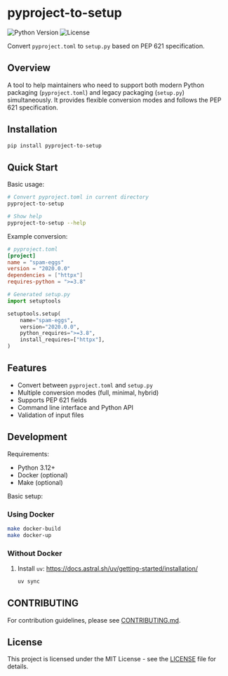 # pyproject-to-setup

![Python Version](https://img.shields.io/badge/python-3.12%2B-blue)
![License](https://img.shields.io/badge/license-MIT-green)

Convert `pyproject.toml` to `setup.py` based on PEP 621 specification.

## Overview

A tool to help maintainers who need to support both modern Python packaging (`pyproject.toml`) and legacy packaging (`setup.py`) simultaneously. It provides flexible conversion modes and follows the PEP 621 specification.

## Installation

```bash
pip install pyproject-to-setup
```

## Quick Start

Basic usage:

```bash
# Convert pyproject.toml in current directory
pyproject-to-setup

# Show help
pyproject-to-setup --help
```

Example conversion:

```toml
# pyproject.toml
[project]
name = "spam-eggs"
version = "2020.0.0"
dependencies = ["httpx"]
requires-python = ">=3.8"
```

```python
# Generated setup.py
import setuptools

setuptools.setup(
    name="spam-eggs",
    version="2020.0.0",
    python_requires=">=3.8",
    install_requires=["httpx"],
)
```

## Features

- Convert between `pyproject.toml` and `setup.py`
- Multiple conversion modes (full, minimal, hybrid)
- Supports PEP 621 fields
- Command line interface and Python API
- Validation of input files

## Development

Requirements:

- Python 3.12+
- Docker (optional)
- Make (optional)

Basic setup:

### Using Docker

```bash
make docker-build
make docker-up
```

### Without Docker

1. Install `uv`: <https://docs.astral.sh/uv/getting-started/installation/>

   ```bash
   uv sync
   ```

## CONTRIBUTING

For contribution guidelines, please see [CONTRIBUTING.md](CONTRIBUTING.md).

## License

This project is licensed under the MIT License - see the [LICENSE](LICENSE) file for details.
